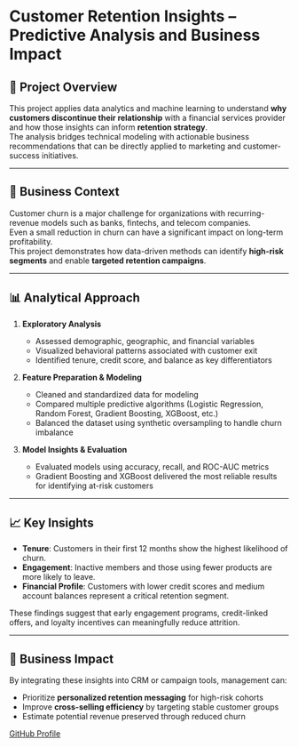 # Customer Retention Insights – Predictive Analysis and Business Impact  

## 🧭 Project Overview  
This project applies data analytics and machine learning to understand **why customers discontinue their relationship** with a financial services provider and how those insights can inform **retention strategy**.  
The analysis bridges technical modeling with actionable business recommendations that can be directly applied to marketing and customer-success initiatives.

---

## 💼 Business Context  
Customer churn is a major challenge for organizations with recurring-revenue models such as banks, fintechs, and telecom companies.  
Even a small reduction in churn can have a significant impact on long-term profitability.  
This project demonstrates how data-driven methods can identify **high-risk segments** and enable **targeted retention campaigns**.

---

## 📊 Analytical Approach  

1. **Exploratory Analysis**  
   - Assessed demographic, geographic, and financial variables  
   - Visualized behavioral patterns associated with customer exit  
   - Identified tenure, credit score, and balance as key differentiators  

2. **Feature Preparation & Modeling**  
   - Cleaned and standardized data for modeling  
   - Compared multiple predictive algorithms (Logistic Regression, Random Forest, Gradient Boosting, XGBoost, etc.)  
   - Balanced the dataset using synthetic oversampling to handle churn imbalance  

3. **Model Insights & Evaluation**  
   - Evaluated models using accuracy, recall, and ROC-AUC metrics  
   - Gradient Boosting and XGBoost delivered the most reliable results for identifying at-risk customers  

---

## 📈 Key Insights  

- **Tenure**: Customers in their first 12 months show the highest likelihood of churn.  
- **Engagement**: Inactive members and those using fewer products are more likely to leave.  
- **Financial Profile**: Customers with lower credit scores and medium account balances represent a critical retention segment.  

These findings suggest that early engagement programs, credit-linked offers, and loyalty incentives can meaningfully reduce attrition.

---

## 🧩 Business Impact  
By integrating these insights into CRM or campaign tools, management can:  
- Prioritize **personalized retention messaging** for high-risk cohorts  
- Improve **cross-selling efficiency** by targeting stable customer groups  
- Estimate potential revenue preserved through reduced churn  


[GitHub Profile](https://github.com/Rohan-Aug12)

